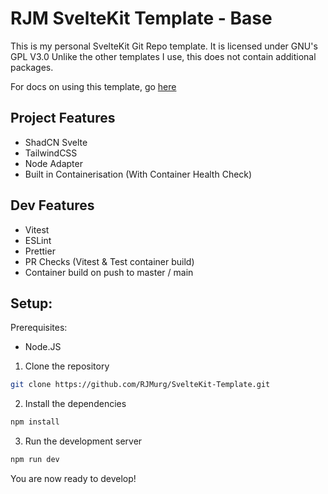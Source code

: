 # RJM SvelteKit Template - Base

This is my personal SvelteKit Git Repo template. It is licensed under GNU's GPL V3.0
Unlike the other templates I use, this does not contain additional packages.

For docs on using this template, go [here](./docs)

## Project Features

- ShadCN Svelte
- TailwindCSS
- Node Adapter
- Built in Containerisation (With Container Health Check)

## Dev Features
- Vitest
- ESLint
- Prettier
- PR Checks (Vitest & Test container build)
- Container build on push to master / main

## Setup:
Prerequisites:
- Node.JS

1. Clone the repository

```bash
git clone https://github.com/RJMurg/SvelteKit-Template.git
```

2. Install the dependencies

```bash
npm install
```

3. Run the development server

```bash
npm run dev
```

You are now ready to develop!

